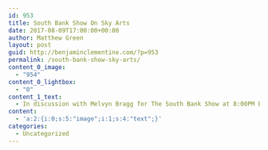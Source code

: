 ```yaml
---
id: 953
title: South Bank Show On Sky Arts
date: 2017-08-09T17:00:00+00:00
author: Matthew Green
layout: post
guid: http://benjaminclementine.com/?p=953
permalink: /south-bank-show-sky-arts/
content_0_image:
  - "954"
content_0_lightbox:
  - "0"
content_1_text:
  - In discussion with Melvyn Bragg for The South Bank Show at 8:00PM BST tonight (9th August, 2017) on Sky Arts.
content:
  - 'a:2:{i:0;s:5:"image";i:1;s:4:"text";}'
categories:
  - Uncategorized
---
```

